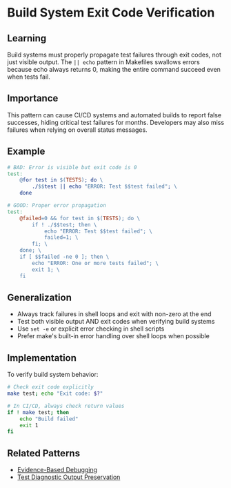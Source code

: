 # Build System Exit Code Verification

## Learning
Build systems must properly propagate test failures through exit codes, not just visible output. The `|| echo` pattern in Makefiles swallows errors because echo always returns 0, making the entire command succeed even when tests fail.

## Importance
This pattern can cause CI/CD systems and automated builds to report false successes, hiding critical test failures for months. Developers may also miss failures when relying on overall status messages.

## Example
```makefile
# BAD: Error is visible but exit code is 0
test:
    @for test in $(TESTS); do \
        ./$$test || echo "ERROR: Test $$test failed"; \
    done

# GOOD: Proper error propagation
test:
    @failed=0 && for test in $(TESTS); do \
        if ! ./$$test; then \
            echo "ERROR: Test $$test failed"; \
            failed=1; \
        fi; \
    done; \
    if [ $$failed -ne 0 ]; then \
        echo "ERROR: One or more tests failed"; \
        exit 1; \
    fi
```

## Generalization
- Always track failures in shell loops and exit with non-zero at the end
- Test both visible output AND exit codes when verifying build systems
- Use `set -e` or explicit error checking in shell scripts
- Prefer make's built-in error handling over shell loops when possible

## Implementation
To verify build system behavior:
```bash
# Check exit code explicitly
make test; echo "Exit code: $?"

# In CI/CD, always check return values
if ! make test; then
    echo "Build failed"
    exit 1
fi
```

## Related Patterns
- [Evidence-Based Debugging](evidence-based-debugging.md)
- [Test Diagnostic Output Preservation](test-diagnostic-output-preservation.md)